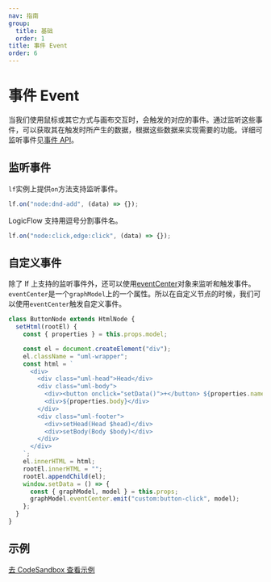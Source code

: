 ```yaml
---
nav: 指南
group:
  title: 基础
  order: 1
title: 事件 Event
order: 6
---
```


# 事件 Event

当我们使用鼠标或其它方式与画布交互时，会触发的对应的事件。通过监听这些事件，可以获取其在触发时所产生的数据，根据这些数据来实现需要的功能。详细可监听事件见[事件 API](/api/event-center-api)。

## 监听事件

`lf`实例上提供`on`方法支持监听事件。

```jsx | pure
lf.on("node:dnd-add", (data) => {});
```

LogicFlow 支持用逗号分割事件名。

```jsx | pure
lf.on("node:click,edge:click", (data) => {});
```

## 自定义事件

除了 lf 上支持的监听事件外，还可以使用[eventCenter](/api/graph-model-api#eventcenter)对象来监听和触发事件。`eventCenter`是一个`graphModel`上的一个属性。所以在自定义节点的时候，我们可以使用`eventCenter`触发自定义事件。

```jsx | pure
class ButtonNode extends HtmlNode {
  setHtml(rootEl) {
    const { properties } = this.props.model;

    const el = document.createElement("div");
    el.className = "uml-wrapper";
    const html = `
      <div>
        <div class="uml-head">Head</div>
        <div class="uml-body">
          <div><button onclick="setData()">+</button> ${properties.name}</div>
          <div>${properties.body}</div>
        </div>
        <div class="uml-footer">
          <div>setHead(Head $head)</div>
          <div>setBody(Body $body)</div>
        </div>
      </div>
    `;
    el.innerHTML = html;
    rootEl.innerHTML = "";
    rootEl.appendChild(el);
    window.setData = () => {
      const { graphModel, model } = this.props;
      graphModel.eventCenter.emit("custom:button-click", model);
    };
  }
}
```

## 示例

<a href="https://codesandbox.io/embed/logicflow-step7-dpmgb?fontsize=14&hidenavigation=1&theme=dark&view=preview" target="_blank"> 去 CodeSandbox 查看示例</a>
